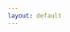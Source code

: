 ```yaml
---
layout: default
---
```


<head>
  <!-- ... -->
  <link rel="stylesheet" type="text/css" href="https://tikzjax.com/v1/fonts.css">
  <script src="https://tikzjax.com/v1/tikzjax.js"></script>
  <link rel="stylesheet" type="text/css" href="https://fonts.googleapis.com/earlyaccess/cwtexkai.css">
  <style>
    body {
     font-family: "cwTeXKai", serif;
    }

    p.big {
      line-height: 3;
      font-size: x-large;
    }
    p {
      font-size: 1.5em;
    }
    </style>

</head>

鳥鳴於樹上。兒以石擊之。父曰：「何以擊鳥？」兒曰：「人言：『鵲之鳴吉，鴉之鳴凶。』今鳴者，鴉也。以故擊之。」父曰：「人之智高於鳥之智。人不能知吉凶。鳥何以能知之？」




<script type="text/tikz">
\begin{tikzpicture}[
roundnode/.style={circle, draw=black!60, fill=white!5, thick, minimum size=10mm},
squarednode/.style={rectangle, draw=blue!60, fill=blue!5, thick, minimum size=10mm},
]
\Large
\node[squarednode]  (1u) {w};
\node[squarednode]  (2u) [right=of 1u] {$over$};
\node[squarednode]  (3u) [right=of 2u] {w};
\node[squarednode]  (4u) [right=of 3u] {w};
\node[squarednode]  (5u) [right=of 4u] {w};
\node[squarednode]  (6u) [right=of 5u] {w};
\node[squarednode]  (7u) [right=of 6u] {w};
\node[squarednode]  (8u) [right=of 7u] {w};
\node[squarednode]  (9u) [right=of 8u] {w};
\node[squarednode]  (10u) [right=of 9u] {w};

\node[roundnode]  (1b) [below=of 1u] {w};
\node[roundnode]  (2b) [below=of 2u] {w};
\node[roundnode]  (3b) [below=of 3u] {u};
\node[roundnode]  (4b) [below=of 4u] {w};
\node[roundnode]  (5b) [below=of 5u] {w};
\node[roundnode]  (6b) [below=of 6u] {w};
\node[roundnode]  (7b) [below=of 7u] {w};
\node[roundnode]  (8b) [below=of 8u] {w};
\node[roundnode]  (9b) [below=of 9u] {w};
\node[roundnode]  (10b) [below=of 10u] {w};

%Lines
\draw[dashed, ->] (1u.south) -- (1b.north);
\draw[dashed, ->] (2u.south) -- (2b.north);
\draw[dashed, ->] (3u.south) -- (3b.north);
\draw[dashed, ->] (4u.south) -- (4b.north);
\draw[dashed, ->] (5u.south) -- (5b.north);
\draw[dashed, ->] (6u.south) -- (6b.north);
\draw[dashed, ->] (7u.south) -- (7b.north);
\draw[dashed, ->] (8u.south) -- (8b.north);
\draw[dashed, ->] (9u.south) -- (9b.north);
\draw[dashed, ->] (10u.south) -- (10b.north);
\end{tikzpicture}
</script>

[Link to another page](./pages/bhbaihua/rumen.html).
